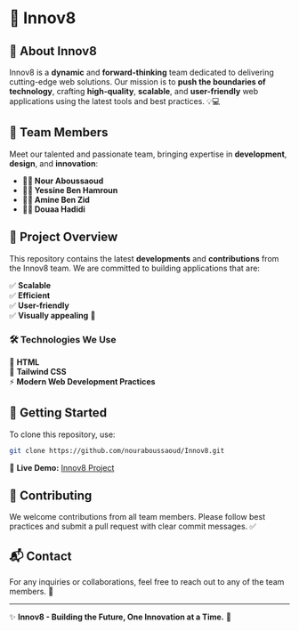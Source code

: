 # 🚀 Innov8

## 🌟 About Innov8
Innov8 is a **dynamic** and **forward-thinking** team dedicated to delivering cutting-edge web solutions. Our mission is to **push the boundaries of technology**, crafting **high-quality**, **scalable**, and **user-friendly** web applications using the latest tools and best practices. 💡💻

## 👥 Team Members
Meet our talented and passionate team, bringing expertise in **development**, **design**, and **innovation**:

- **👩‍💻 Nour Aboussaoud**  
- **👨‍💻 Yessine Ben Hamroun**  
- **👨‍💻 Amine Ben Zid**  
- **👩‍💻 Douaa Hadidi**  

## 📌 Project Overview
This repository contains the latest **developments** and **contributions** from the Innov8 team. We are committed to building applications that are:

✅ **Scalable**  
✅ **Efficient**  
✅ **User-friendly**  
✅ **Visually appealing** 🎨  

### 🛠️ Technologies We Use
🚀 **HTML**  
🎨 **Tailwind CSS**  
⚡ **Modern Web Development Practices**  

## 🚀 Getting Started
To clone this repository, use:
```sh
git clone https://github.com/nouraboussaoud/Innov8.git
```

🔗 **Live Demo:** [Innov8 Project](https://nouraboussaoud.github.io/Innov8/)

## 🤝 Contributing
We welcome contributions from all team members. Please follow best practices and submit a pull request with clear commit messages. ✅

## 📬 Contact
For any inquiries or collaborations, feel free to reach out to any of the team members. 📩

---
✨ **Innov8 - Building the Future, One Innovation at a Time.** 🚀

